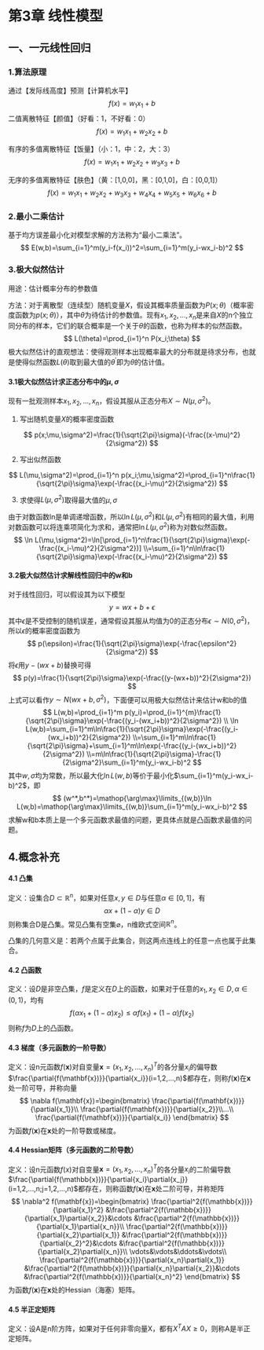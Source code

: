 # 第3章 线性模型

## 一、一元线性回归

### 1.算法原理

通过【发际线高度】预测【计算机水平】
$$
f(x)=w_1x_1+b
$$
二值离散特征【颜值】（好看：1，不好看：0）
$$
f(x)=w_1x_1+w_2x_2+b
$$


有序的多值离散特征【饭量】（小：1，中：2，大：3）
$$
f(x)=w_1x_1+w_2x_2+w_3x_3+b
$$


无序的多值离散特征【肤色】（黄：[1,0,0]，黑：[0,1,0]，白：[0,0,1]）
$$
f(x)=w_1x_1+w_2x_2+w_3x_3+w_4x_4+w_5x_5+w_6x_6+b
$$

### 2.最小二乘估计

基于均方误差最小化对模型求解的方法称为“最小二乘法”。
$$
E(w,b)=\sum_{i=1}^m(y_i-f(x_i))^2=\sum_{i=1}^m(y_i-wx_i-b)^2
$$

### 3.极大似然估计

用途：估计概率分布的参数值

方法：对于离散型（连续型）随机变量$X$，假设其概率质量函数为$P(x;\theta)$（概率密度函数为$p(x;\theta)$），其中$\theta$为待估计的参数值。现有$x_1,x_2,...,x_n$是来自$X$的n个独立同分布的样本，它们的联合概率是一个关于$\theta$的函数，也称为样本的似然函数。
$$
L(\theta)=\prod_{i=1}^n P(x_i;\theta)
$$
极大似然估计的直观想法：使得观测样本出现概率最大的分布就是待求分布，也就是使得似然函数$L(\theta)$取到最大值的$\theta^\prime$即为$\theta$的估计值。

#### 3.1极大似然估计求正态分布中的$\mu,\sigma$

现有一批观测样本$x_1,x_2,...,x_n$，假设其服从正态分布$X\sim N(\mu,\sigma^2)$。

1. 写出随机变量$X$的概率密度函数

$$
p(x;\mu,\sigma^2)=\frac{1}{\sqrt{2\pi}\sigma}(-\frac{(x-\mu)^2}{2\sigma^2})
$$

2. 写出似然函数

$$
L(\mu,\sigma^2)=\prod_{i=1}^n p(x_i;\mu,\sigma^2)=\prod_{i=1}^n\frac{1}{\sqrt{2\pi}\sigma}\exp(-\frac{(x_i-\mu)^2}{2\sigma^2})
$$

3. 求使得$L(\mu,\sigma^2)$取得最大值的$\mu,\sigma$

由于对数函数ln是单调递增函数，所以$\ln L(\mu,\sigma^2)$和$L(\mu,\sigma^2)$有相同的最大值，利用对数函数可以将连乘项简化为求和，通常把$\ln L(\mu,\sigma^2)$称为对数似然函数。
$$
\ln L(\mu,\sigma^2)=\ln[\prod_{i=1}^n\frac{1}{\sqrt{2\pi}\sigma}\exp(-\frac{(x_i-\mu)^2}{2\sigma^2})]
\\=\sum_{i=1}^n\ln\frac{1}{\sqrt{2\pi}\sigma}\exp(-\frac{(x_i-\mu)^2}{2\sigma^2})
$$


#### 3.2极大似然估计求解线性回归中的w和b

对于线性回归，可以假设其为以下模型
$$
y=wx+b+\epsilon
$$
其中$\epsilon$是不受控制的随机误差，通常假设其服从均值为0的正态分布$\epsilon \sim N(0,\sigma^2)$，所以$\epsilon$的概率密度函数为
$$
p(\epsilon)=\frac{1}{\sqrt{2\pi}\sigma}\exp(-\frac{\epsilon^2}{2\sigma^2})
$$
将$\epsilon$用$y-(wx+b)$替换可得
$$
p(y)=\frac{1}{\sqrt{2\pi}\sigma}\exp(-\frac{(y-(wx+b))^2}{2\sigma^2})
$$
上式可以看作$y \sim N(wx+b,\sigma^2)$，下面便可以用极大似然估计来估计w和b的值
$$
L(w,b)=\prod_{i=1}^m p(y_i)=\prod_{i=1}^{m}\frac{1}{\sqrt{2\pi}\sigma}\exp(-\frac{(y_i-(wx_i+b))^2}{2\sigma^2})
\\
\ln L(w,b)=\sum_{i=1}^m\ln\frac{1}{\sqrt{2\pi}\sigma}\exp(-\frac{(y_i-(wx_i+b))^2}{2\sigma^2})
\\=\sum_{i=1}^m\ln\frac{1}{\sqrt{2\pi}\sigma}+\sum_{i=1}^m\ln\exp(-\frac{(y_i-(wx_i+b))^2}{2\sigma^2})
\\=m\ln\frac{1}{\sqrt{2\pi}\sigma}-\frac{1}{2\sigma^2}\sum_{i=1}^m(y_i-wx_i-b)^2
$$
其中$w,\sigma$均为常数，所以最大化$\ln L(w,b)$等价于最小化$\sum_{i=1}^m(y_i-wx_i-b)^2$，即
$$
(w^*,b^*)=\mathop{\arg\max}\limits_{(w,b)}\ln L(w,b)=\mathop{\arg\max}\limits_{(w,b)}\sum_{i=1}^m(y_i-wx_i-b)^2
$$
求解w和b本质上是一个多元函数求最值的问题，更具体点就是凸函数求最值的问题。

## 4.概念补充

#### 4.1 凸集

定义：设集合$D\subset\mathbb{R}^n$，如果对任意$x,y\in D$与任意$\alpha\in[0,1]$，有
$$
\alpha x+(1-\alpha)y\in D
$$
则称集合D是凸集。常见凸集有空集$\varnothing$，n维欧式空间$\mathbb{R}^n$。

凸集的几何意义是：若两个点属于此集合，则这两点连线上的任意一点也属于此集合。

#### 4.2 凸函数

定义：设$D$是非空凸集，$f$是定义在$D$上的函数，如果对于任意的$x_1,x_2\in D, \alpha\in(0,1)$，均有
$$
f(\alpha x_1+(1-\alpha)x_2)\leq\alpha f(x_1)+(1-\alpha)f(x_2)
$$
则称$f$为$D$上的凸函数。

#### 4.3 梯度（多元函数的一阶导数）

定义：设n元函数$f(\mathbf{x})$对自变量$\mathbf{x}=(x_1,x_2,...,x_n)^T$的各分量$x_i$的偏导数$\frac{\partial{f(\mathbf{x})}}{\partial{x_i}}(i=1,2,...,n)$都存在，则称$f(\mathbf{x})$在$\mathbf{x}$处一阶可导，并称向量
$$
\nabla f(\mathbf{x})=\begin{bmatrix}
\frac{\partial{f(\mathbf{x})}}{\partial{x_1}}\\
\frac{\partial{f(\mathbf{x})}}{\partial{x_2}}\\...\\
\frac{\partial{f(\mathbf{x})}}{\partial{x_i}}
\end{bmatrix}
$$
为函数$f(\mathbf{x})$在$\mathbf{x}$处的一阶导数或梯度。

#### 4.4 Hessian矩阵（多元函数的二阶导数）

定义：设n元函数$f(x)$对自变量$\mathbf{x}=(x_1,x_2,...,x_n)^T$的各分量$x_i$的二阶偏导数$\frac{\partial{f(\mathbb{x})}}{\partial{x_i}\partial{x_j}}(i=1,2,...,n;j=1,2,...,n)$都存在，则称函数$f(\mathbf{x})$在$\mathbf{x}$处二阶可导，并称矩阵
$$
\nabla^2 f(\mathbf{x})=\begin{bmatrix}
\frac{\partial^2{f(\mathbb{x})}}{\partial{x_1}^2}
&\frac{\partial^2{f(\mathbb{x})}}{\partial{x_1}\partial{x_2}}&\cdots
&\frac{\partial^2{f(\mathbb{x})}}{\partial{x_1}\partial{x_n}}\\
\frac{\partial^2{f(\mathbb{x})}}{\partial{x_2}\partial{x_1}}
&\frac{\partial^2{f(\mathbb{x})}}{\partial{x_2}^2}&\cdots
&\frac{\partial^2{f(\mathbb{x})}}{\partial{x_2}\partial{x_n}}\\
\vdots&\vdots&\ddots&\vdots\\
\frac{\partial^2{f(\mathbb{x})}}{\partial{x_n}\partial{x_1}}
&\frac{\partial^2{f(\mathbb{x})}}{\partial{x_n}\partial{x_2}}&\cdots
&\frac{\partial^2{f(\mathbb{x})}}{\partial{x_n}^2}
\end{bmatrix}
$$
为函数$f(\mathbf{x})$在$\mathbf{x}$处的Hessian（海塞）矩阵。

#### 4.5 半正定矩阵

定义：设A是n阶方阵，如果对于任何非零向量X，都有$X^{T}AX\geq 0$，则称A是半正定矩阵。
